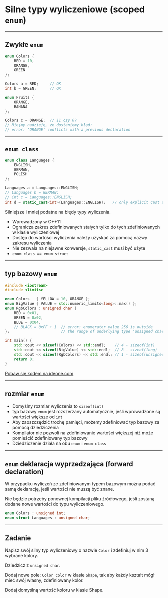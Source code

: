 <!-- .slide: data-background="#111111" -->
# Silne typy wyliczeniowe (scoped `enum`)

___

## Zwykłe `enum`

```cpp
enum Colors {
    RED = 10,
    ORANGE,
    GREEN
};

Colors a = RED;     // OK
int b = GREEN;      // OK

enum Fruits {
    ORANGE,
    BANANA
};

Colors c = ORANGE;  // 11 czy 0?
// Miejmy nadzieję, że dostaniemy błąd:
// error: ‘ORANGE’ conflicts with a previous declaration
```

___

## `enum class`

```cpp
enum class Languages {
    ENGLISH,
    GERMAN,
    POLISH
};

Languages a = Languages::ENGLISH;
// Languages b = GERMAN;
// int c = Languages::ENGLISH;
int d = static_cast<int>(Languages::ENGLISH);   // only explicit cast allowed
```
<!-- .element: class="fragment fade-in" -->

Silniejsze i mniej podatne na błędy typy wyliczenia.
<!-- .element: class="fragment fade-in" -->

* <!-- .element: class="fragment fade-in" --> Wprowadzony w C++11
* <!-- .element: class="fragment fade-in" --> Ogranicza zakres zdefiniowanych stałych tylko do tych zdefiniowanych w klasie wyliczeniowej
* <!-- .element: class="fragment fade-in" --> Dostęp do wartości wyliczenia należy uzyskać za pomocą nazwy zakresu wyliczenia
* <!-- .element: class="fragment fade-in" --> Nie zezwala na niejawne konwersje, <code>static_cast</code> musi być użyte
* <!-- .element: class="fragment fade-in" --> <code>enum class == enum struct</code>

___

## typ bazowy `enum`

```cpp
#include <iostream>
#include <limits>

enum Colors   { YELLOW = 10, ORANGE };
enum BigValue { VALUE = std::numeric_limits<long>::max() };
enum RgbColors : unsigned char {
    RED = 0x01,
    GREEN = 0x02,
    BLUE = 0x04,
    // BLACK = 0xFF + 1  // error: enumerator value 256 is outside
};                       // the range of underlying type ‘unsigned char’

int main() {
    std::cout << sizeof(Colors) << std::endl;    // 4 - sizeof(int)
    std::cout << sizeof(BigValue) << std::endl;  // 8 - sizeof(long)
    std::cout << sizeof(RgbColors) << std::endl; // 1 - sizeof(unsigned char)
    return 0;
}
```

[Pobaw się kodem na ideone.com](https://ideone.com/e.js/8sR1XK)

___

## rozmiar `enum`

* <!-- .element: class="fragment fade-in" --> Domyślny rozmiar wyliczenia to <code>sizeof(int)</code>
* <!-- .element: class="fragment fade-in" --> typ bazowy <code>enum</code> jest rozszerzany automatycznie, jeśli wprowadzone są wartości większe od <code>int</code>
* <!-- .element: class="fragment fade-in" --> Aby zaoszczędzić trochę pamięci, możemy zdefiniować typ bazowy za pomocą dziedziczenia
* <!-- .element: class="fragment fade-in" --> Kompilator nie pozwoli na zdefiniowanie wartości większej niż może pomieścić zdefiniowany typ bazowy
* <!-- .element: class="fragment fade-in" --> Dziedziczenie działa na obu <code>enum</code> i <code>enum class</code>

___

## `enum` deklaracja wyprzedzająca (forward declaration)

W przypadku wyliczeń ze zdefiniowanym typem bazowym można podać samą deklarację, jeśli wartości nie muszą być znane.
<!-- .element: class="fragment fade-in" -->

Nie będzie potrzeby ponownej kompilacji pliku źródłowego, jeśli zostaną dodane nowe wartości do typu wyliczeniowego.
<!-- .element: class="fragment fade-in" -->

```cpp
enum Colors : unsigned int;
enum struct Languages : unsigned char;
```
<!-- .element: class="fragment fade-in" -->

___

## Zadanie

Napisz swój silny typ wyliczeniowy o nazwie `Color` i zdefiniuj w nim 3 wybrane kolory.

Dziedzicz z `unsigned char`.

Dodaj nowe pole: `Color color` w klasie `Shape`, tak aby każdy kształt mógł mieć swój własny, zdefiniowany kolor.

Dodaj domyślną wartość koloru w klasie Shape.
